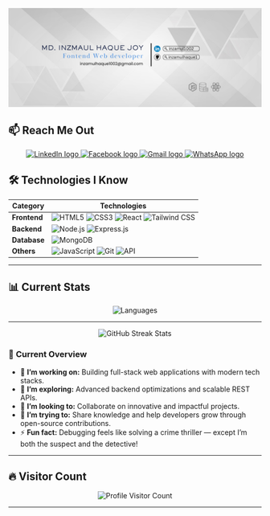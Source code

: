 ![Custom Banner](https://github.com/inzamulhaque1/inzamulhaque1/blob/main/images/github.png)

## 📫 **Reach Me Out**

<div align="center">
  <a href="https://www.linkedin.com/in/inzamul1002/" target="_blank">
    <img src="https://img.shields.io/static/v1?message=LinkedIn&logo=linkedin&label=&color=0077B5&logoColor=white&labelColor=&style=for-the-badge" height="40" alt="LinkedIn logo" />
  </a>
  <a href="https://www.facebook.com/au.inzamul" target="_blank">
    <img src="https://img.shields.io/static/v1?message=Facebook&logo=facebook&label=&color=1877F2&logoColor=white&labelColor=&style=for-the-badge" height="40" alt="Facebook logo" />
  </a>
  <a href="mailto:inzamulhaque1002@gmail.com" target="_blank">
    <img src="https://img.shields.io/static/v1?message=Gmail&logo=gmail&label=&color=D14836&logoColor=white&labelColor=&style=for-the-badge" height="40" alt="Gmail logo" />
  </a>
  <a href="https://wa.me/8801728005274" target="_blank">
    <img src="https://img.shields.io/static/v1?message=WhatsApp&logo=whatsapp&label=&color=25D366&logoColor=white&labelColor=&style=for-the-badge" height="40" alt="WhatsApp logo" />
  </a>
</div>


## 🛠️ **Technologies I Know**

<div align="center">
  
| **Category** | **Technologies** |
|--------------|------------------|
| **Frontend** | ![HTML5](https://img.shields.io/badge/HTML5-E34F26?logo=html5&logoColor=white&style=for-the-badge) ![CSS3](https://img.shields.io/badge/CSS3-1572B6?logo=css3&logoColor=white&style=for-the-badge) ![React](https://img.shields.io/badge/React-61DAFB?logo=react&logoColor=black&style=for-the-badge) ![Tailwind CSS](https://img.shields.io/badge/TailwindCSS-38B2AC?logo=tailwindcss&logoColor=white&style=for-the-badge) |
| **Backend**  | ![Node.js](https://img.shields.io/badge/Node.js-339933?logo=node.js&logoColor=white&style=for-the-badge) ![Express.js](https://img.shields.io/badge/Express.js-000000?logo=express&logoColor=white&style=for-the-badge) |
| **Database** | ![MongoDB](https://img.shields.io/badge/MongoDB-47A248?logo=mongodb&logoColor=white&style=for-the-badge) |
| **Others**   | ![JavaScript](https://img.shields.io/badge/JavaScript-F7DF1E?logo=javascript&logoColor=black&style=for-the-badge) ![Git](https://img.shields.io/badge/Git-F05032?logo=git&logoColor=white&style=for-the-badge) ![API](https://img.shields.io/badge/API-0040FF?logo=fastapi&logoColor=white&style=for-the-badge) |
  
</div>

---

## 📊 **Current Stats**

<div align="center">
<!--   <img src="https://github-readme-stats.vercel.app/api?username=inzamulhaque1&show_icons=true&theme=radical" height="160px" alt="Stats" /> -->
  <img src="https://github-readme-stats.vercel.app/api/top-langs/?username=inzamulhaque1&layout=compact&theme=radical" height="160px" alt="Languages" />
</div>

---
<div align="center">
  <img src="https://img.shields.io/badge/dynamic/json?color=brightgreen&label=GitHub%20Streak&query=%24.streak&url=https://api.github-stats.com/stats/inzamulhaque1" height="160px" alt="GitHub Streak Stats" />
</div>


### 👀 **Current Overview**
- 🔭 **I’m working on:** Building full-stack web applications with modern tech stacks.  
- 🌱 **I’m exploring:** Advanced backend optimizations and scalable REST APIs.  
- 👯 **I’m looking to:** Collaborate on innovative and impactful projects.  
- 🤔 **I’m trying to:** Share knowledge and help developers grow through open-source contributions.  
- ⚡ **Fun fact:** Debugging feels like solving a crime thriller — except I’m both the suspect and the detective!  

---

## 🔥 **Visitor Count**

<p align="center">
  <img src="https://komarev.com/ghpvc/?username=inzamulhaque1&style=for-the-badge" alt="Profile Visitor Count" />
</p>

---
